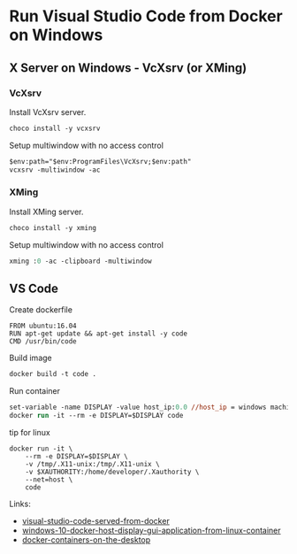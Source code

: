 # Run Visual Studio Code from Docker on Windows

## X Server on Windows - VcXsrv (or XMing)

### VcXsrv
Install VcXsrv server.
``` ps
choco install -y vcxsrv
```

Setup multiwindow with no access control
``` ps 
$env:path="$env:ProgramFiles\VcXsrv;$env:path"
vcxsrv -multiwindow -ac
```

### XMing

Install XMing server.
``` ps
choco install -y xming
```

Setup multiwindow with no access control
``` ps
xming :0 -ac -clipboard -multiwindow
```

## VS Code  

Create dockerfile 
``` 
FROM ubuntu:16.04
RUN apt-get update && apt-get install -y code
CMD /usr/bin/code
```

Build image

``` ps
docker build -t code .
```

Run container
``` ps
set-variable -name DISPLAY -value host_ip:0.0 //host_ip = windows machine's network adapter ip address
docker run -it --rm -e DISPLAY=$DISPLAY code
```

tip for linux
```
docker run -it \
    --rm -e DISPLAY=$DISPLAY \
    -v /tmp/.X11-unix:/tmp/.X11-unix \
    -v $XAUTHORITY:/home/developer/.Xauthority \ 
    --net=host \
    code
```


Links:
* [visual-studio-code-served-from-docker](http://blog.ctaggart.com/2016/05/visual-studio-code-served-from-docker.html)
* [windows-10-docker-host-display-gui-application-from-linux-container](https://stackoverflow.com/questions/40024892/windows-10-docker-host-display-gui-application-from-linux-container?rq=1)
* [docker-containers-on-the-desktop](https://blog.jessfraz.com/post/docker-containers-on-the-desktop/)
